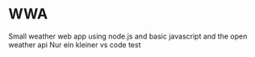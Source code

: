 # WWA
Small weather web app using node.js and basic javascript and the open weather api
Nur ein kleiner vs code test